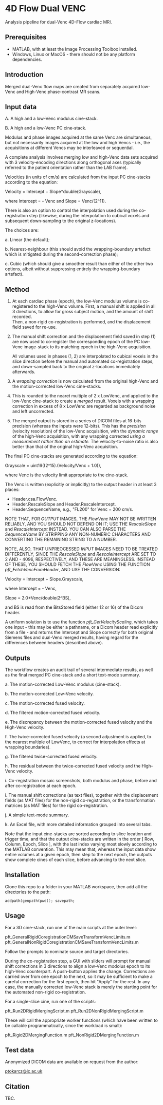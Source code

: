 # 4D Flow Dual VENC

Analysis pipeline for dual-Venc 4D-Flow cardiac MRI.

## Prerequisites

- MATLAB, with at least the Image Processing Toolbox installed.
- Windows, Linux or MacOS - there should not be any platform dependencies.  

## Introduction

Merged dual-Venc flow maps are created from separately acquired low-Venc and High-Venc phase-contrast MR scans.

## Input data

A. A high and a low-Venc modulus cine-stack.

B. A high and a low-Venc PC cine-stack.

Modulus and phase images acquired at the same Venc are simultaneous, but not necessarily images acquired at the low and high Vencs -
i.e., the acquisitions at different Vencs may be interleaved or sequential.

A complete analysis involves merging low and high-Venc data sets acquired with 3 velocity-encoding directions along orthogonal axes
(typically referred to the patient orientation rather than the LAB frame).

Velocities (in units of cm/s) are calculated from the input PC cine-stacks according to the equation:

Velocity = Intercept + Slope*double(Grayscale), 

where Intercept = - Venc and Slope = Venc/(2^11).

There is also an option to control the interpolation used during the co-registration step 
(likewise, during the interpolation to cubical voxels and subsequent down-sampling to the original z-locations).

The choices are:

a. Linear (the default);

b. Nearest-neighbour (this should avoid the wrapping-boundary artefact which is mitigated during the second-correction phase);

c. Cubic (which should give a smoother result than either of the other two options, albeit without suppressing entirely the wrapping-boundary artefact).

## Method

1. At each cardiac phase (epoch), the low-Venc modulus volume is co-registered to the high-Venc volume.
   First, a manual shift is applied in all 3 directions, to allow for gross subject motion, and the amount of shift recorded.   
   Then, a non-rigid co-registration is performed, and the displacement field saved for re-use.
   
2. The manual shift correction and the displacement field saved in step (1) are now used to co-register the corresponding epoch of the PC 
   low-Venc image-stack to its matching epoch in the high-Venc acquisition. 
   
   All volumes used in phases (1, 2) are interpolated to cubical voxels in the slice direction before the manual and automated 
   co-registration steps, and down-sampled back to the original z-locations immediately afterwards.
   
3. A *wrapping correction* is now calculated from the original high-Venc and the motion-corrected low-Venc cine-stacks.

4. This is rounded to the nearet multiple of 2 x LowVenc, and applied to the low-Venc cine-stack to create a *merged* result.
   Voxels with a wrapping correction in excess of 8 x LowVenc are regarded as background noise and left uncorrected.
   
5. The merged output is stored in a series of DICOM files at 16-bits precision (whereas the inputs were 12-bits).
   This has the *precision* (velocity resolution) of the low-Venc acquisition, with the *dynamic range* of the high-Venc acquisition,
   with any wrapping corrected *using a measurement rather than an estimate.* The velocity-to-noise ratio is also better than that of the 
   original high-Venc acquisition.

The final PC cine-stacks are generated according to the equation:

Grayscale = uint16((2^15).(Velocity/Venc + 1.0)), 

where Venc is the velocity limit appropriate to the cine-stack.

The Venc is written (explicitly or implicitly) to the output  header in at least 3 places:

- Header.csa.FlowVenc.
- Header.RescaleSlope and Header.RescaleIntercept.
- Header.SequenceName, e.g., "FL200" for Venc = 200 cm/s.

NOTE THAT, FOR _OUTPUT_ IMAGES, THE _FlowVenc_ MAY NOT BE WRITTEN RELIABLY, AND YOU SHOULD NOT DEPEND ON IT;
USE THE _RescaleSlope_ and _RescaleIntercept_ INSTEAD.
YOU CAN ALSO PARSE THE _SequenceName_ BY STRIPPING ANY NON-NUMERIC CHARACTERS AND CONVERTING THE REMAINING STRING TO A NUMBER.

NOTE, ALSO, THAT UNPREOCESSED _INPUT_ IMAGES NEED TO BE TREATED DIFFERENTLY,
SINCE THE _RescaleSlope_ and _RescaleIntercept_ ARE SET TO 2 AND - 4096, RESPECTIVELY, AND THESE ARE MEANINGLESS.
INSTEAD OF THESE, YOU SHOULD FETCH THE _FlowVenc_ USING THE FUNCTION _pft_FetchVencFromHeader_, AND USE THE CONVERSION:

Velocity = Intercept + Slope.Grayscale, 

where Intercept = - Venc,

Slope = 2.0*Venc/double(2^BS),

and BS is read from the BitsStored field (either 12 or 16) of the Dicom header.

A uniform solution is to use the function _pft_GetVelocityScaling_, which takes one input - this may be either a pathname,
or a Dicom header read explicitly from a file - and returns the Intercept and Slope correctly for both original Siemens files
and dual-Venc merged results, having regard for the differences between headers (described above).

## Outputs
   
The workflow creates an audit trail of several intermediate results, as well as the final merged PC cine-stack and a short text-mode summary.

a. The motion-corrected Low-Venc modulus (cine-stack).

b. The motion-corrected Low-Venc velocity.

c. The motion-corrected fused velocity.

d. The filtered motion-corrected fused velocity.

e. The discrepancy between the motion-corrected fused velocity and the High-Venc velocity.

f. The twice-corrected fused velocity (a second adjustment is applied, to the nearest multiple of LowVenc, to correct for interpolation effects at wrapping boundaries).

g. The filtered twice-corrected fused velocity.

h. The residual between the twice-corrected fused velocity and the High-Venc velocity.

i. Co-registration mosaic screenshots, both modulus and phase, before and after co-registration at each epoch.

i. The manual shift corrections (as text files), together with the displacement fields (as MAT files) for the non-rigid co-registration, 
   or the transformation matrices (as MAT files) for the rigid co-registration. 

j. A simple text-mode summary.

k. An Excel file, with more detailed information grouped into several tabs.

Note that the input cine-stacks are sorted according to slice location and trigger time, and that the output cine-stacks are written
in the order [ Row, Column, Epoch, Slice ], with the last index varying most slowly according to the MATLAB convention.
This may mean that, whereas the input data show entire volumes at a given epoch, then step to the next epoch, the outputs show complete cines
of each slice, before advancing to the next slice.

## Installation

Clone this repo to a folder in your MATLAB workspace, then add all the directories to the path:

```addpath(genpath(pwd)); savepath;```

## Usage

For a 3D cine-stack, run one of the main scripts at the outer level:

pft_GeneralRigidCoregistrationCMSaveTransformVencLimits.m
pft_GeneralNonRigidCoregistrationCMSaveTransformVencLimits.m

Follow the prompts to nominate source and target directories.

During the co-registration step, a GUI with sliders will prompt for manual shift corrections in 3 directions to align a low-Venc modolus epoch
to its high-Venc counterpart. A push-button applies the change. Corrections are carried over from one epoch to the next, so it may be sufficient
to make a careful correction for the first epoch, then hit "Apply" for the rest. In any case, the manually corrected low-Venc stack is merely the
starting point for the automated non-rigid co-registration.

For a single-slice cine, run one of the scripts:

pft_Run2DRigidMergingScript.m
pft_Run2DNonRigidMergingScript.m

These will call the appropriate worker functions (which have been written to be callable programmatically, since the workload is small):

pft_Rigid2DMergingFunction.m
pft_NonRigid2DMergingFunction.m

## Test data

Anonymized DICOM data are available on request from the author:

ptokarcz@ic.ac.uk

## Citation

TBC.
